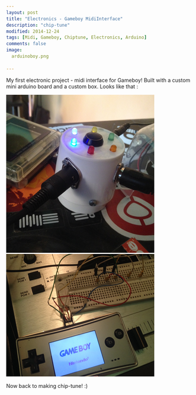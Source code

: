 ```yaml
---
layout: post
title: "Electronics - Gameboy MidiInterface"
description: "chip-tune"
modified: 2014-12-24
tags: [Midi, Gameboy, Chiptune, Electronics, Arduino]
comments: false
image: 
  arduinoboy.png

---
```


My first electronic project - midi interface for Gameboy! Built with a custom mini arduino board and a custom box. Looks like that :

<img src="/images/arduinoboy.png">

<img src="/images/gbaMicro.png">

Now back to making chip-tune! :)
